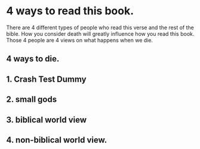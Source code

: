 # 4 ways to read this book.

There are 4 different types of people who read this verse and the rest of the bible. How you consider death will greatly influence how you read this book. Those 4 people are 4 views on what happens when we die.

## 4 ways to die.

## 1. Crash Test Dummy
## 2. small gods
## 3. biblical world view
## 4. non-biblical world view.
